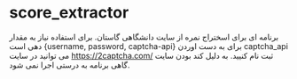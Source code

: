 # score_extractor
برنامه ای برای اسختراج نمره از سایت دانشگاهی گاستان.
برای استفاده نیاز به مقدار دهی است
{username, password, captcha-api}
برای به دست اوردن captcha_api می توانید 
در سایت
https://2captcha.com/
ثبت نام کنیید.
به دلیل کند بودن سایت گاهی برنامه به درستی اجرا نمی شود.